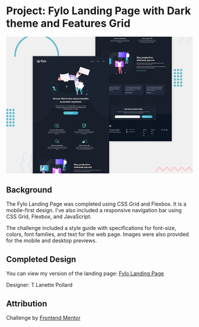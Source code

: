 # Project: Fylo Landing Page with Dark theme and Features Grid 

![Design preview for the Fylo landing page with dark theme and features grid challenge](./design/desktop-preview.jpg)

## Background
The Fylo Landing Page was completed using CSS Grid and Flexbox. It is a mobile-first design. I've also included a responsive navigation bar using CSS Grid, Flexbox, and JavaScript. 

The challenge included a style guide with specifications for font-size, colors, font families, and text for the web page. Images were also provided for the mobile and desktop previews. 

## Completed Design
You can view my version of the landing page: [Fylo Landing Page](https://tlanetterose.github.io/fylo-landing-page-tlp/) 

Designer: T.Lanette Pollard

## Attribution
Challenge by [Frontend Mentor](https://www.frontendmentor.io?ref=challenge)